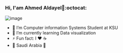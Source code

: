 ### Hi, I'am Ahmed Aldayel👋:octocat:
![image](https://github.com/saadeghi/saadeghi/blob/master/dino.gif)
- 🔭 I’m Computer information Systems Student at KSU 
- 🌱 I’m currently learning Data visualization
- ⚡ Fun fact: I :heart: :coffee: 
- :round_pushpin: Saudi Arabia :green_heart:
